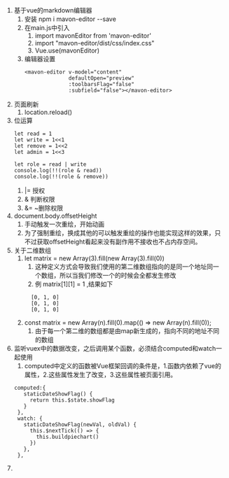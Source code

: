 1. 基于vue的markdown编辑器
   1. 安装 npm i mavon-editor --save
   2. 在main.js中引入
      1. import mavonEditor from 'mavon-editor'
      2. import "mavon-editor/dist/css/index.css"
      3. Vue.use(mavonEditor)
   3. 编辑器设置
      ```
      <mavon-editor v-model="content"
                    defaultOpen="preview"
                    :toolbarsFlag="false"
                    :subfield="false"></mavon-editor>
      ```
2. 页面刷新
   1. location.reload()
3. 位运算
   ```
   let read = 1
   let write = 1<<1
   let remove = 1<<2
   let admin = 1<<3

   let role = read | write 
   console.log(!!(role & read))
   console.log(!!(role & remove))
   ```
   1. |= 授权
   2. & 判断权限
   3. &= ~删除权限
4. document.body.offsetHeight 
   1. 手动触发一次重绘，开始动画
   2. 为了强制重绘，换成其他的可以触发重绘的操作也能实现这样的效果，只不过获取offsetHeight看起来没有副作用不接收也不占内存空间。
5. 关于二维数组
   1. let matrix = new Array(3).fill(new Array(3).fill(0))
      1. 这种定义方式会导致我们使用的第二维数组指向的是同一个地址同一个数组，所以当我们修改一个的时候会全都发生修改
      2. 例 matrix[1][1] = 1 ,结果如下
        ```
          [0, 1, 0]
          [0, 1, 0]
          [0, 1, 0]
        ```
   2. const matrix = new Array(n).fill(0).map(() => new Array(n).fill(0));
      1. 由于每一个第二维的数组都是由map新生成的，指向不同的地址不同的数组
6. 监听vuex中的数据改变，之后调用某个函数，必须结合computed和watch一起使用
   1. computed中定义的函数被Vue框架回调的条件是，1.函数内依赖了vue的属性，2.这些属性发生了改变，3.这些属性被页面引用。
   ```
   computed:{
      staticDateShowFlag() {
        return this.$state.showFlag
      }
    },
    watch: {
      staticDateShowFlag(newVal, oldVal) {
        this.$nextTick(() => {
          this.buildpiechart()
        })
      },
    },
   ```
7. 